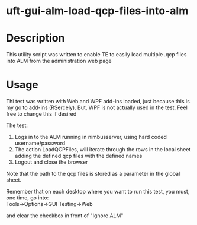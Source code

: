 # uft-gui-alm-load-qcp-files-into-alm

# Description
This utility script was written to enable TE to easily load multiple .qcp files into ALM from the administration web page

# Usage

Thi test was written with Web and WPF add-ins loaded, just because this is my go to add-ins (RSercely). But, WPF is not actually used in the test. Feel free to change this if desired

The test:
1. Logs in to the ALM running in nimbusserver, using hard coded username/password
2. The action LoadQCPFiles, will iterate through the rows in the local sheet adding the defined qcp files with the defined names
3. Logout and close the browser

Note that the path to the qcp files is stored as a parameter in the global sheet.

Remember that on each desktop where you want to run this test, you must, one time, go into:<br>
Tools->Options->GUI Testing->Web

and clear the checkbox in front of "Ignore ALM"

